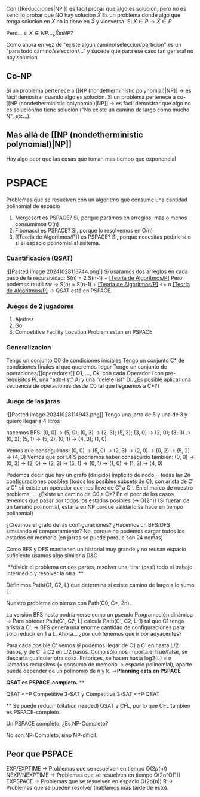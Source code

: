  Con [[Reducciones|NP ]] es facil probar que algo es solucion, pero no es sencillo probar que NO hay solucion
$\bar{X}$ Es un problema donde algo que tenga solucion en $X$ no la tiene en $\bar{X}$ y viceversa.
Si $X \in P \to \bar{X} \in P$

Pero... si  $X \in NP\dots¿ \bar{X} in NP?$

Como ahora en vez de "existe algun camino/seleccion/particion" es un "para todo camino/seleccion/..." y sucede que para ese caso tan general no hay solucion

## Co-NP

Si un problema pertenece a [[NP (nondetherministic polynomial)|NP]] → es fácil demostrar cuando algo es solución. 
Si un problema pertenece a co-[[NP (nondetherministic polynomial)|NP]] → es fácil demostrar que algo no es solución/no tiene solución ("No existe un camino de largo como mucho N", etc…). 


## Mas allá de [[NP (nondetherministic polynomial)|NP]] 
Hay algo peor que las cosas que toman mas tiempo que exponencial


# PSPACE
Problemas que se resuelven con un algoritmo que consume una cantidad polinomial de espacio

1. Mergesort es PSPACE? Si, porque partimos en arreglos, mas o menos consumimos O(n)
2. Fibonacci es PSPACE? Si, porque lo resolvemos en O(n)
3. [[Teoría de Algoritmos/P]] es PSPACE? Si, porque necesitas pedirle si o si el espacio polinomial al sistema.


### Cuantificacion (QSAT)
![[Pasted image 20241028113744.png]]
Si usáramos dos arreglos en cada paso de la recursividad: S(n) = 2 S(n-1) + [[Teoría de Algoritmos/P]](n)
Pero podemos reutilizar → S(n) = S(n-1) + [[Teoría de Algoritmos/P]](n)  <= n [[Teoría de Algoritmos/P]](n) → QSAT está en PSPACE. 


### Juegos de 2 jugadores 
1. Ajedrez 
2. Go 
3. Competitive Facility Location Problem
estan en PSPACE


### Generalizacion 
Tengo un conjunto C0 de condiciones iniciales
Tengo un conjunto C* de condiciones finales al que queremos llegar
Tengo un conjunto de operaciones/[[operadores]] O1, …, Ok, con cada Operador i con pre-requisitos Pi, una "add-list" Ai y una "delete list" Di. 
¿Es posible aplicar una secuencia de operaciones desde C0 tal que lleguemos a C*?}


### Juego de las jaras
![[Pasted image 20241028114943.png]]
Tengo una jarra de 5 y una de 3 y quiero llegar a 4 litros

hacemos BFS: 
(0, 0) → 
(5, 0); (0, 3) → 
(2, 3); (5, 3); (3, 0) → 
(2; 0); (3; 3) → 
(0, 2); (5, 1) → 
(5, 2); (0, 1) → 
(4, 3); (1, 0)

Vemos que conseguimos: 
(0, 0) → (5, 0) → (2, 3) → (2, 0) → (0, 2) → (5, 2) → (4, 3)
Vemos que por DFS podríamos haber conseguido también:
(0, 0) → (0, 3) → (3, 0) → (3, 3) → (5, 1) → (0, 1) → (1, 0) → (1, 3) → (4, 0)



Podemos decir que hay un grafo (dirigido) implícito de nodo = todas las 2n configuraciones posibles (todos los posibles subsets de C), con arista de C' a C'' sii existe un operador que nos lleve de C' a C''. 
En el marco de nuestro problema, … ¿Existe un camino de C0 a C*? 
En el peor de los casos tenemos que pasar por todos los estados posibles (→ O(2n))
(Si fueran de un tamaño polinomial, estaría en NP porque validarlo se hace en tiempo polinomial)


¿Creamos el grafo de las configuraciones?
¿Hacemos un BFS/DFS simulando el comportamiento?
No, porque no podemos cargar todos los estados en memoria (en jarras se puede porque son 24 nomas)

Como BFS y DFS mantienen un historial muy grande y no reusan espacio suficiente usamos algo similar a D&C

 **dividir el problema en dos partes, resolver una, tirar (casi) todo el trabajo intermedio y resolver la otra. **

Definimos Path(C1, C2, L) que determina si existe camino de largo a lo sumo L. 

Nuestro problema comienza con Path(C0, C*, 2n).



La versión BFS hasta podría verse como un pseudo Programación dinámica → Para obtener Path(C1, C2, L) calcula Path(C', C2, L-1) tal que C1 tenga arista a C'. 
→ BFS genera una enorme cantidad de configuraciones para sólo reducir en 1 a L. 
Ahora… ¿por qué tenemos que ir por adyacentes?


Para cada posible C' vemos si podemos llegar de C1 a C' en hasta L/2 pasos, y de C' a C2 en L/2 pasos. 
Como sólo nos importa el true/false, se descarta cualquier otra cosa. 
Entonces, se hacen hasta log2(L) = n llamados recursivos (= consumo de memoria → espacio polinomial), aparte puede depender de un polinomio de n y k. 
→**Planning está en PSPACE**

**QSAT es PSPACE-completo.**
**

QSAT <=P Competitive 3-SAT y Competitive 3-SAT <=P QSAT

**
Se puede reducir (citation needed) QSAT a CFL, por lo que CFL también es PSPACE-completo.



Un PSPACE completo, ¿Es NP-Completo?

No son NP-Completo, sino NP-difícil.


## Peor que PSPACE 
EXP/EXPTIME → Problemas que se resuelven en tiempo O(2p(n))
NEXP/NEXPTIME → Problemas que se resuelven en tiempo O(2n^O(1))
EXPSPACE → Problemas que se resuelven en espacio O(2p(n))
R → Problemas que se pueden resolver (hablamos más tarde de esto).
